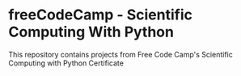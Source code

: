 # freeCodeCamp - Scientific Computing With Python
This repository contains projects from Free Code Camp's Scientific Computing with Python Certificate
